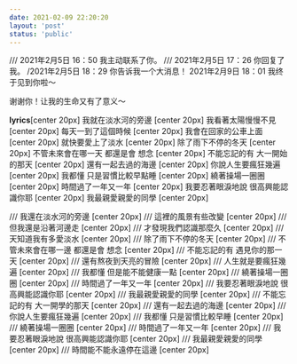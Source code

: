 ```yaml
---
date: 2021-02-09 22:20:20
layout: 'post'
status: 'public'
---
```

<audio src="https://inz.oss-cn-beijing.aliyuncs.com/Audios/Collection/%E4%B8%80%E5%8F%AA%E5%91%B1%E5%99%AA%E7%9A%84%E9%B8%AD%E6%A2%A8-nice%20to%20meet%20u.mp3" autoplay loop></audio>
/// 2021年2月5日 16：50 我主动联系了你。
/// 2021年2月5日 17：26 你回复了我。
/2021年2月5日 18：29 你告诉我一个大消息！
2021年2月9日 18：01 我终于见到你啦～

谢谢你！让我的生命又有了意义～










**lyrics**[center 20px]
我就在淡水河的旁邊 [center 20px]
我看著太陽慢慢不見 [center 20px]
每天一到了這個時候 [center 20px]
我會在回家的公車上面 [center 20px]
就快要愛上了淡水 [center 20px]
除了雨下不停的冬天 [center 20px]
不管未來會在哪一天 都還是會 想念 [center 20px]
不能忘記的有 大一開始的那天 [center 20px]
還有一起去過的海邊 [center 20px]
你說人生要瘋狂幾遍 [center 20px]
我都懂 只是習慣比較早點睡 [center 20px]
繞著操場一圈圈 [center 20px]
時間過了一年又一年 [center 20px]
我要忍著眼淚地說 很高興能認識你耶 [center 20px]
我最親愛親愛的同學 [center 20px]

/// 我還在淡水河的旁邊 [center 20px]
/// 這裡的風景有些改變 [center 20px]
/// 但我還是沿著河邊走 [center 20px]
/// 才發現我們認識那麼久 [center 20px]
/// 天知道我有多愛淡水 [center 20px]
/// 除了雨下不停的冬天 [center 20px]
/// 不管未來會在哪一邊 都還是會 想念 [center 20px]
/// 不能忘記的有 遇見你的那一天 [center 20px]
///  還有熬夜到天亮的冒險 [center 20px]
/// 人生就是要瘋狂幾遍 [center 20px]
/// 我都懂 但是能不能健康一點 [center 20px]
/// 繞著操場一圈圈 [center 20px]
/// 時間過了一年又一年 [center 20px]
/// 我要忍著眼淚地說 很高興能認識你耶 [center 20px]
/// 我最親愛親愛的同學 [center 20px]
/// 不能忘記的有 大一開學的那天 [center 20px]
/// 還有一起去過的海邊 [center 20px]
/// 你說人生要瘋狂幾遍 [center 20px]
/// 我都懂 只是習慣比較早睡 [center 20px]
/// 繞著操場一圈圈 [center 20px]
/// 時間過了一年又一年 [center 20px]
/// 我要忍著眼淚地說 很高興能認識你耶 [center 20px]
/// 我最親愛親愛的同學 [center 20px]
/// 時間能不能永遠停在這邊 [center 20px]